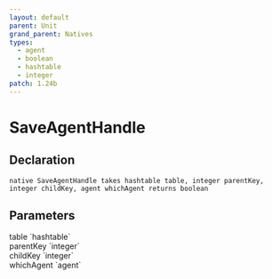 ```yaml
---
layout: default
parent: Unit
grand_parent: Natives
types:
  - agent
  - boolean
  - hashtable
  - integer
patch: 1.24b
---
```


# SaveAgentHandle

## Declaration

```
native SaveAgentHandle takes hashtable table, integer parentKey, integer childKey, agent whichAgent returns boolean
```

## Parameters
<dl>
  <dt>table `hashtable`</dt>
  <dd></dd>

  <dt>parentKey `integer`</dt>
  <dd></dd>

  <dt>childKey `integer`</dt>
  <dd></dd>

  <dt>whichAgent `agent`</dt>
  <dd></dd>
</dl>